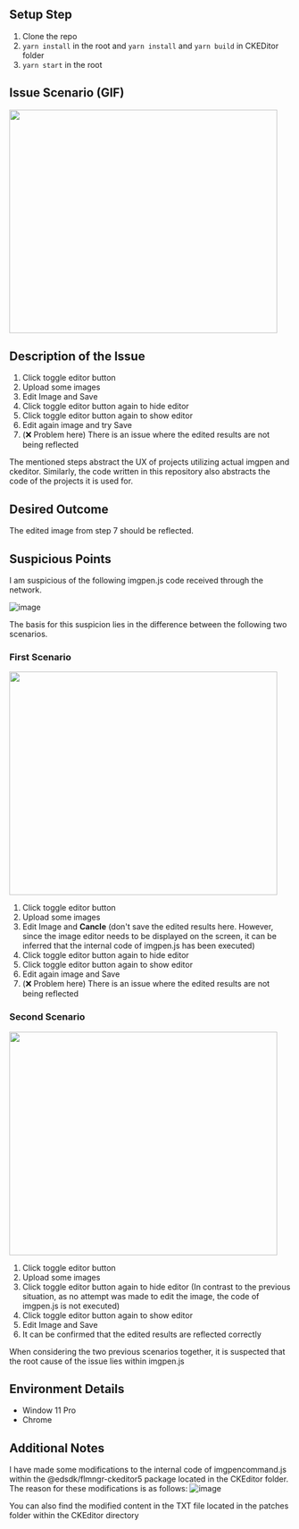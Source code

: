 ## Setup Step
1. Clone the repo
2. `yarn install` in the root and `yarn install` and `yarn build` in CKEDitor folder
3. `yarn start` in the root 

## Issue Scenario (GIF)
<img src="https://github.com/Ndream-KimYoungHoo/imgpen-isssue/assets/107921227/35acb1cd-e2e1-4e69-97c1-1f2b9d774517" width= "480px" height= "400px" />

## Description of the Issue
1. Click toggle editor button
2. Upload some images
3. Edit Image and Save
4. Click toggle editor button again to hide editor
5. Click toggle editor button again to show editor
6. Edit again image and try Save
7. (❌ Problem here) There is an issue where the edited results are not being reflected

The mentioned steps abstract the UX of projects utilizing actual imgpen and ckeditor. Similarly, the code written in this repository also abstracts the code of the projects it is used for.

## Desired Outcome
The edited image from step 7 should be reflected.

## Suspicious Points

I am suspicious of the following imgpen.js code received through the network.

![image](https://github.com/Ndream-KimYoungHoo/imgpen-isssue/assets/107921227/1c23f50f-3f29-4be7-bbca-bfda28f73d69)

The basis for this suspicion lies in the difference between the following two scenarios.

### First Scenario
<img src="https://github.com/Ndream-KimYoungHoo/imgpen-isssue/assets/107921227/e5e40931-1e85-4fcc-994d-6ed9cc5d3fb2" width="480px" height="400px"/>

1. Click toggle editor button
2. Upload some images
3. Edit Image and **Cancle**
(don't save the edited results here. However, since the image editor needs to be displayed on the screen, it can be inferred that the internal code of imgpen.js has been executed)
4. Click toggle editor button again to hide editor
5. Click toggle editor button again to show editor
6. Edit again image and Save
7. (❌ Problem here) There is an issue where the edited results are not being reflected

### Second Scenario
<img src="https://github.com/Ndream-KimYoungHoo/imgpen-isssue/assets/107921227/5e637dd5-840b-44ef-93a9-8772ff157068" width="480px" height="400px"/>

1. Click toggle editor button
2. Upload some images
3. Click toggle editor button again to hide editor
(In contrast to the previous situation, as no attempt was made to edit the image, the code of imgpen.js is not executed)
5. Click toggle editor button again to show editor
6. Edit Image and Save
7. It can be confirmed that the edited results are reflected correctly

When considering the two previous scenarios together, it is suspected that the root cause of the issue lies within imgpen.js

## Environment Details
- Window 11 Pro
- Chrome 

## Additional Notes
I have made some modifications to the internal code of imgpencommand.js within the @edsdk/flmngr-ckeditor5 package located in the CKEditor folder. 
The reason for these modifications is as follows:
![image](https://github.com/Ndream-KimYoungHoo/imgpen-isssue/assets/107921227/414502a9-68ba-416c-8736-278cc4b03127)

You can also find the modified content in the TXT file located in the patches folder within the CKEditor directory
